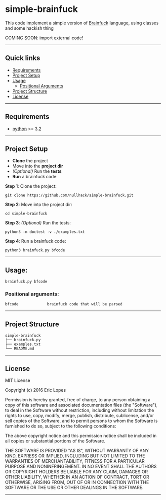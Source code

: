 # simple-brainfuck

This code implement a simple version of [Brainfuck](https://en.wikipedia.org/wiki/Brainfuck) language, using classes and some hackish thing 


COMING SOON: import external code!

----

## Quick links
- [Requirements](#requirements)
- [Project Setup](#project-setup)
- [Usage](#usage)
  - [Positional Arguments](#positional-arguments)
- [Project Structure](#project-structure)
- [License](#license)

----

## Requirements

* [python](https://www.python.org/download/releases/3.0/) >= 3.2

----

## Project Setup

* **Clone** the project
* Move into the **project dir**
* *(Optional)* Run the **tests**
* **Run** a brainfuck code

**Step 1**: Clone the project:

    git clone https://github.com/nullhack/simple-brainfuck.git

**Step 2**: Move into the project dir:

    cd simple-brainfuck

**Step 3**: *(Optional)* Run the tests:

    python3 -m doctest -v ./examples.txt
    
**Step 4**: Run a brainfuck code:

    python3 brainfuck.py bfcode

----

## Usage: 

    brainfuck.py bfcode

### Positional arguments:

    bfcode             brainfuck code that will be parsed

----

## Project Structure

    simple-brainfuck
    ├── brainfuck.py
    ├── examples.txt
    └── README.md

----

## License

MIT License

Copyright (c) 2016 Eric Lopes

Permission is hereby granted, free of charge, to any person obtaining a copy
of this software and associated documentation files (the "Software"), to deal
in the Software without restriction, including without limitation the rights
to use, copy, modify, merge, publish, distribute, sublicense, and/or sell
copies of the Software, and to permit persons to whom the Software is
furnished to do so, subject to the following conditions:

The above copyright notice and this permission notice shall be included in all
copies or substantial portions of the Software.

THE SOFTWARE IS PROVIDED "AS IS", WITHOUT WARRANTY OF ANY KIND, EXPRESS OR
IMPLIED, INCLUDING BUT NOT LIMITED TO THE WARRANTIES OF MERCHANTABILITY,
FITNESS FOR A PARTICULAR PURPOSE AND NONINFRINGEMENT. IN NO EVENT SHALL THE
AUTHORS OR COPYRIGHT HOLDERS BE LIABLE FOR ANY CLAIM, DAMAGES OR OTHER
LIABILITY, WHETHER IN AN ACTION OF CONTRACT, TORT OR OTHERWISE, ARISING FROM,
OUT OF OR IN CONNECTION WITH THE SOFTWARE OR THE USE OR OTHER DEALINGS IN THE
SOFTWARE.

----

